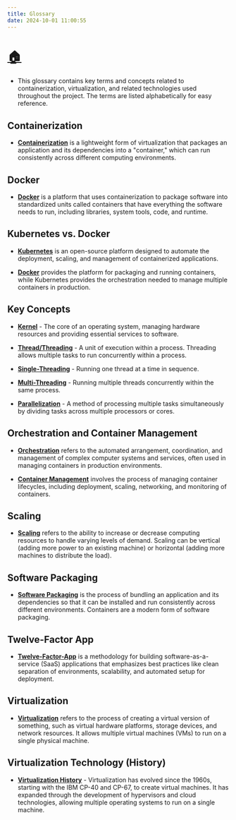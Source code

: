 ```yaml
---
title: Glossary
date: 2024-10-01 11:00:55
---
```


# [🏠](https://anneryshc.github.io/is373_devops_hexo/)

*  This glossary contains key terms and concepts related to containerization, virtualization, and related technologies used throughout the project. The terms are listed alphabetically for easy reference.

## Containerization 

* **[Containerization](http://localhost:4000/Containerization-vs-Virtualization/)** is a lightweight form of virtualization that packages an application and its dependencies into a "container," which can run consistently across different computing environments.

## Docker

* **[Docker](http://localhost:4000/Docker/)** is a platform that uses containerization to package software into standardized units called containers that have everything the software needs to run, including libraries, system tools, code, and runtime.

## Kubernetes vs. Docker

* **[Kubernetes](http://localhost:4000/Kubernetes-vs-Docker/)** is an open-source platform designed to automate the deployment, scaling, and management of containerized applications.

* **[Docker](http://localhost:4000/Kubernetes-vs-Docker/)** provides the platform for packaging and running containers, while Kubernetes provides the orchestration needed to manage multiple containers in production.

## Key Concepts

* **[Kernel](http://localhost:4000/Key-Concepts/)** - The core of an operating system, managing hardware resources and providing essential services to software.

* **[Thread/Threading](http://localhost:4000/Key-Concepts/)** - A unit of execution within a process. Threading allows multiple tasks to run concurrently within a process.

* **[Single-Threading](http://localhost:4000/Key-Concepts/)** - Running one thread at a time in sequence.

* **[Multi-Threading](http://localhost:4000/Key-Concepts/)** - Running multiple threads concurrently within the same process.

* **[Parallelization](http://localhost:4000/Key-Concepts/)** - A method of processing multiple tasks simultaneously by dividing tasks across multiple processors or cores.

## Orchestration and Container Management

* **[Orchestration](http://localhost:4000/Orchestration-and-Container-Management/)** refers to the automated arrangement, coordination, and management of complex computer systems and services, often used in managing containers in production environments.

* **[Container Management](http://localhost:4000/Orchestration-and-Container-Management/)** involves the process of managing container lifecycles, including deployment, scaling, networking, and monitoring of containers.

## Scaling

* **[Scaling](http://localhost:4000/Scaling-Strategies/)** refers to the ability to increase or decrease computing resources to handle varying levels of demand. Scaling can be vertical (adding more power to an existing machine) or horizontal (adding more machines to distribute the load).

## Software Packaging

* **[Software Packaging](http://localhost:4000/Software-Packaging/)** is the process of bundling an application and its dependencies so that it can be installed and run consistently across different environments. Containers are a modern form of software packaging.

## Twelve-Factor App

* **[Twelve-Factor-App](http://localhost:4000/Twelve‐Factor-App/)** is a methodology for building software-as-a-service (SaaS) applications that emphasizes best practices like clean separation of environments, scalability, and automated setup for deployment.

## Virtualization

* **[Virtualization](http://localhost:4000/Containerization-vs-Virtualization/)** refers to the process of creating a virtual version of something, such as virtual hardware platforms, storage devices, and network resources. It allows multiple virtual machines (VMs) to run on a single physical machine.

## Virtualization Technology (History)

* **[Virtualization History](http://localhost:4000/History-of-Virtualization/)** - Virtualization has evolved since the 1960s, starting with the IBM CP-40 and CP-67, to create virtual machines. It has expanded through the development of hypervisors and cloud technologies, allowing multiple operating systems to run on a single machine.
